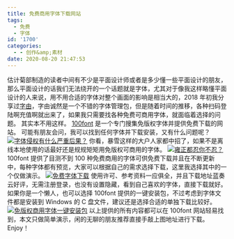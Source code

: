 ```yaml
---
title: 免费商用字体下载网站
tags:
  - 免费
  - 字体
id: '1700'
categories:
  - - 创作&amp;素材
date: 2020-08-20 21:47:53
---
```


估计菊部制造的读者中间有不少是平面设计师或者是多少懂一些平面设计的朋友，那么平面设计的话我们无法绕开的一个话题就是字体，尤其对于像我这样略懂平面设计的人来说，用不用合适的字体对整个画面的影响是相当大的，2018 年初我分享过[字由](https://www.jubuzz.com/geek/606.html)，字由诚然是一个不错的字体管理包，但是随着时间的推移，各种扫码登陆啊充值啊就出来了，如果我只需要找各种免费可商用字体，就面临着选择的问题。 其实本不用这样。 [100font](https://www.100font.com) 是一个专门搜集免版权字体并提供免费下载的网站。 可能有朋友会问，我可以找到任何字体并下载安装，又有什么问题呢？ [![字体侵权有什么严重后果？](https://i.loli.net/2020/08/20/OaJMBtESsHjXVN8.png)](https://i.loli.net/2020/08/20/OaJMBtESsHjXVN8.png) 你看，暴雪这样的大户人家都中招了，如果不是离线本地使用的话最好还是规规矩矩用免版权可商用的字体。 [![雍正都忍你不忍？](https://i.loli.net/2020/08/20/9FLoQVY2BXW1uSP.jpg)](https://i.loli.net/2020/08/20/9FLoQVY2BXW1uSP.jpg) 100font 提供了目测不到 100 种免费商用的字体可供免费下载并且在不断更新中，每种字体都有预览，大家可以根据自己的需求选择下载，这里我选择其中的一个仅做演示。 [![免费字体下载](https://i.loli.net/2020/08/20/QLH2FGbhERmyYxg.png)](https://i.loli.net/2020/08/20/QLH2FGbhERmyYxg.png) 使用许可、参考资料一应俱全，并且下载地址蓝奏云好评，无需注册登录，也没有设置隐藏，看到自己喜欢的字体，直接下载就好。 如果你是一个懒人，也可以选择 100font 提供的一键安装包，不过考虑到字体文件都是安装到 Windows 的 C 盘文件，建议还是选择合适的单独下载比较好。 [![免版权商用字体一键安装包](https://i.loli.net/2020/08/20/WRcPZNSGM8fAIJT.png)](https://i.loli.net/2020/08/20/WRcPZNSGM8fAIJT.png) 以上提供的所有内容都可以在 100font 网站轻易找到，本文只做简单演示，闲的无聊的朋友推荐直接手敲上图地址进行下载。 Enjoy！